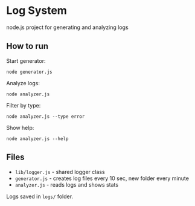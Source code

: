 # Log System

node.js project for generating and analyzing logs

## How to run

Start generator:
```
node generator.js
```

Analyze logs:
```
node analyzer.js
```

Filter by type:
```
node analyzer.js --type error
```

Show help:
```
node analyzer.js --help
```

## Files

- `lib/logger.js` - shared logger class
- `generator.js` - creates log files every 10 sec, new folder every minute
- `analyzer.js` - reads logs and shows stats

Logs saved in `logs/` folder.

